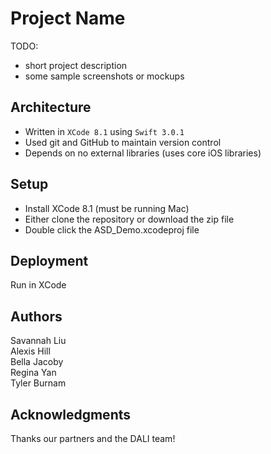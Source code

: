 # Project Name

TODO: 
- short project description
- some sample screenshots or mockups

## Architecture
- Written in `XCode 8.1` using `Swift 3.0.1`
- Used git and GitHub to maintain version control
- Depends on no external libraries (uses core iOS libraries)


## Setup
- Install XCode 8.1 (must be running Mac)
- Either clone the repository or download the zip file
- Double click the ASD_Demo.xcodeproj file


## Deployment
Run in XCode

## Authors
Savannah Liu <br>
Alexis Hill <br>
Bella Jacoby </br>
Regina Yan <br/>
Tyler Burnam <br>

## Acknowledgments
Thanks our partners and the DALI team!
